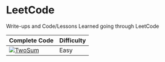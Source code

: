 LeetCode
========================
Write-ups and Code/Lessons Learned going through LeetCode

|Complete Code|Difficulty|
|------|-----|
|[![TwoSum]({{site.url}}/TwoSum)]({{site.url}}/TwoSum)|Easy|

